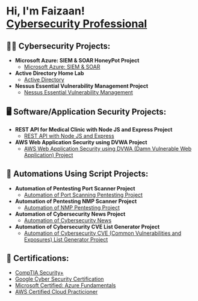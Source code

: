 <h1>Hi, I'm Faizaan! <br/><a href="https://github.com/faizaanpatel"> <a href="https://www.https://www.linkedin.com/in/faizaanpatel1/">Cybersecurity Professional</a></h1>

<h2>👨‍💻 Cybersecurity Projects:</h2>

- <b>Microsoft Azure: SIEM & SOAR HoneyPot Project</b>
  - [Microsoft Azure: SIEM & SOAR](https://github.com/faizaanpatel/AzureSEIMHoneyPot)
- <b>Active Directory Home Lab</b>
  - [Active Directory](https://github.com/faizaanpatel/ActiveDirectoryHomeLab)
- <b>Nessus Essential Vulnerability Management Project</b>
  - [Nessus Essential Vulnerability Management](hyperlink)

<h2>🖥️ Software/Application Security Projects:</h2>

- <b>REST API for Medical Clinic with Node JS and Express Project</b>
  - [REST API with Node JS and Express](hyperlink)
- <b>AWS Web Application Security using DVWA Project</b>
  - [AWS Web Application Security using DVWA (Damn Vulnerable Web Application) Project](hyperlink)

<h2>🔁 Automations Using Script Projects:</h2>
  
- <b>Automation of Pentesting Port Scanner Project</b>
  - [Automation of Port Scanning Pentesting Project](hyperlink)
- <b>Automation of Pentesting NMP Scanner Project</b>
  - [Automation of NMP Pentesting Project](hyperlink)
- <b>Automation of Cybersecurity News Project</b>
  - [Automation of Cybersecurity News](hyperlink)
- <b>Automation of Cybersecurity CVE List Generator Project</b>
  - [Automation of Cybersecurity CVE (Common Vulnerabilities and Exposures) List Generator Project](hyperlink)

<h2> 🥇 Certifications:</h2>

 - [CompTIA Security+](hyperlink)
 - [Google Cyber Security Certification](hyperlink)
 - [Microsoft Certified: Azure Fundamentals](hyperlink)
 - [AWS Certified Cloud Practicioner](hyperlink)
 

